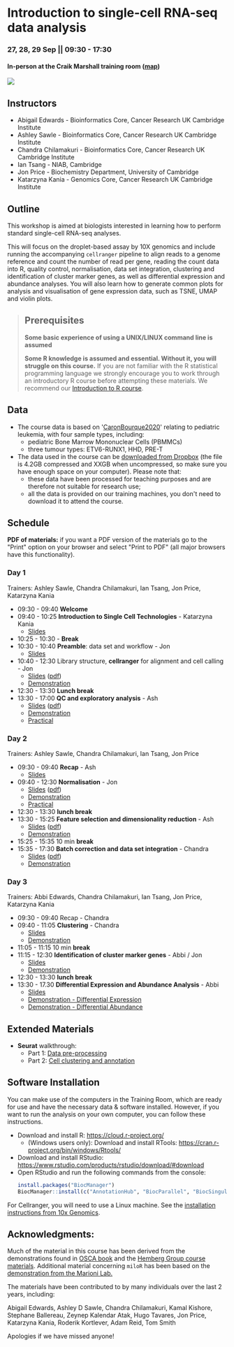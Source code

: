 # Introduction to single-cell RNA-seq data analysis

### 27, 28, 29 Sep || 09:30 - 17:30
#### In-person at the Craik Marshall training room ([map](https://goo.gl/maps/TF6cmuc2EjVhLTfG6))

![](UnivCambridge_ScRnaSeqIntro_Base/Images/uniOfCamCrukLogos.png)

## Instructors

* Abigail Edwards - Bioinformatics Core, Cancer Research UK Cambridge Institute
* Ashley Sawle - Bioinformatics Core, Cancer Research UK Cambridge Institute
* Chandra Chilamakuri - Bioinformatics Core, Cancer Research UK Cambridge Institute
* Ian Tsang - NIAB, Cambridge
* Jon Price - Biochemistry Department, University of Cambridge
* Katarzyna Kania - Genomics Core, Cancer Research UK Cambridge Institute


## Outline

This workshop is aimed at biologists interested in learning how to perform
standard single-cell RNA-seq analyses. 

This will focus on the droplet-based assay by 10X genomics and include running
the accompanying `cellranger` pipeline to align reads to a genome reference and
count the number of read per gene, reading the count data into R, quality control,
normalisation, data set integration, clustering and identification of cluster
marker genes, as well as differential expression and abundance analyses.
You will also learn how to generate common plots for analysis and visualisation
of gene expression data, such as TSNE, UMAP and violin plots.

> ## Prerequisites
>
> __**Some basic experience of using a UNIX/LINUX command line is assumed**__
> 
> __**Some R knowledge is assumed and essential. Without it, you
> will struggle on this course.**__ 
> If you are not familiar with the R statistical programming language we
> strongly encourage you to work through an introductory R course before
> attempting these materials.
> We recommend our [Introduction to R course](https://bioinformatics-core-shared-training.github.io/r-intro/).

## Data

* The course data is based on '[CaronBourque2020](https://www.nature.com/articles/s41598-020-64929-x)' 
  relating to pediatric leukemia, with four sample types, including:
  * pediatric Bone Marrow Mononuclear Cells (PBMMCs)
  * three tumour types: ETV6-RUNX1, HHD, PRE-T  
* The data used in the course can be [downloaded from Dropbox](https://www.dropbox.com/sh/qwxgat50tsg8m3r/AAAzQd5WXuEBGOFl3m4f5B1La?dl=1) (the file is 4.2GB compressed and XXGB when uncompressed, so make sure you have enough space on your computer). Please note that:
  * these data have been processed for teaching purposes and are therefore not suitable for research use;
  * all the data is provided on our training machines, you don't need to download it to attend the course.

## Schedule

**PDF of materials:** if you want a PDF version of the materials go to the "Print" option on your browser and select "Print to PDF" (all major browsers have this functionality).

### Day 1

Trainers: Ashley Sawle, Chandra Chilamakuri, Ian Tsang, Jon Price, Katarzyna Kania

* 09:30 - 09:40 **Welcome** 
* 09:40 - 10:25 **Introduction to Single Cell Technologies** - Katarzyna Kania
    + [Slides](UnivCambridge_ScRnaSeqIntro_Base/Slides/01_Introduction.pdf)
* 10:25 - 10:30 - **Break**
* 10:30 - 10:40 **Preamble**: data set and workflow - Jon
    + [Slides](UnivCambridge_ScRnaSeqIntro_Base/Slides/02_PreambleSlides.html)
* 10:40 - 12:30 Library structure, **cellranger** for alignment and cell calling - Jon
    + [Slides](UnivCambridge_ScRnaSeqIntro_Base/Slides/03_CellRangerSlides.html) \([pdf](UnivCambridge_ScRnaSeqIntro_Base/Slides/03_CellRangerSlides.pdf)\)
    + [Demonstration](UnivCambridge_ScRnaSeqIntro_Base/Markdowns/03_CellRanger.html)
* 12:30 - 13:30 **Lunch break**
* 13:30 - 17:00 **QC and exploratory analysis** - Ash
    + [Slides](UnivCambridge_ScRnaSeqIntro_Base/Slides/04_QualityControlSlides.html) \([pdf](UnivCambridge_ScRnaSeqIntro_Base/Slides/04_QualityControlSlides.pdf)\)
    + [Demonstration](UnivCambridge_ScRnaSeqIntro_Base/Markdowns/04_Preprocessing_And_QC.html)
    + [Practical](UnivCambridge_ScRnaSeqIntro_Base/Markdowns/04_Preprocessing_And_QC.Exercise.html)  


### Day 2

Trainers: Ashley Sawle, Chandra Chilamakuri, Ian Tsang, Jon Price

* 09:30 - 09:40 **Recap** - Ash
    + [Slides](UnivCambridge_ScRnaSeqIntro_Base/Slides/00_Day1_Recap.html) 
* 09:40 - 12:30 **Normalisation** - Jon
    + [Slides](UnivCambridge_ScRnaSeqIntro_Base/Slides/05_NormalisationSlides.html) \([pdf](UnivCambridge_ScRnaSeqIntro_Base/Slides/05_NormalisationSlides.pdf)\)
    + [Demonstration](UnivCambridge_ScRnaSeqIntro_Base/Markdowns/05_Normalisation.html)    
    + [Practical](UnivCambridge_ScRnaSeqIntro_Base/Markdowns/05_Normalisation_exercises.html)
* 12:30 - 13:30 **lunch break**
* 13:30 - 15:25 **Feature selection and dimensionality reduction** - Ash
    + [Slides](UnivCambridge_ScRnaSeqIntro_Base/Slides/06_FeatureSelectionAndDimensionalityReduction_slides.html) \([pdf](UnivCambridge_ScRnaSeqIntro_Base/Slides/06_FeatureSelectionAndDimensionalityReduction_slides.pdf)\)
    + [Demonstration](UnivCambridge_ScRnaSeqIntro_Base/Markdowns/06_FeatureSelectionAndDimensionalityReduction.html)
* 15:25 - 15:35 10 min **break**
* 15:35 - 17:30 **Batch correction and data set integration** - Chandra 
    + [Slides](UnivCambridge_ScRnaSeqIntro_Base/Slides/07_DataIntegrationAndBatchCorrectionSlides.html) \([pdf](UnivCambridge_ScRnaSeqIntro_Base/Slides/07_DataIntegrationAndBatchCorrectionSlides.pdf)\) 
    + [Demonstration](UnivCambridge_ScRnaSeqIntro_Base/Markdowns/07_Dataset_Integration.html)

### Day 3

Trainers: Abbi Edwards, Chandra Chilamakuri, Ian Tsang, Jon Price, Katarzyna Kania

* 09:30 - 09:40 Recap - Chandra
* 09:40 - 11:05 **Clustering** - Chandra
    + [Slides](UnivCambridge_ScRnaSeqIntro_Base/Slides/08_ClusteringSlides.html)
    + [Demonstration](UnivCambridge_ScRnaSeqIntro_Base/Markdowns/08_Clustering.html)
* 11:05 - 11:15 10 min **break** 
* 11:15 - 12:30 **Identification of cluster marker genes** - Abbi / Jon
    + [Slides](UnivCambridge_ScRnaSeqIntro_Base/Slides/09_ClusterMarkerGenes.html)
    + [Demonstration](UnivCambridge_ScRnaSeqIntro_Base/Markdowns/09_Cluster_Marker_Genes.html)
* 12:30 - 13:30 **lunch break**
* 13:30 - 17.30 **Differential Expression and Abundance Analysis** - Abbi
    + [Slides](https://docs.google.com/presentation/d/11kaW_sxUQ8S_cRV9I0g6H7420E9frcZz36q9cwIlXTI/edit?usp=sharing) 
    + [Demonstration - Differential Expression](UnivCambridge_ScRnaSeqIntro_Base/Markdowns/10_Differential_Expression.html)
    + [Demonstration - Differential Abundance](UnivCambridge_ScRnaSeqIntro_Base/Markdowns/11_Differential_Abundance.html)


## Extended Materials

* **Seurat** walkthrough: 
  * Part 1: [Data pre-processing](UnivCambridge_ScRnaSeqIntro_Base/Markdowns/101-seurat_part1.html)
  * Part 2: [Cell clustering and annotation](UnivCambridge_ScRnaSeqIntro_Base/Markdowns/101-seurat_part2.html)


## Software Installation

You can make use of the computers in the Training Room, which are ready for use and have the necessary data & software installed.
However, if you want to run the analysis on your own computer, you can follow these instructions. 

* Download and install R: https://cloud.r-project.org/
  * (Windows users only): Download and install RTools: https://cran.r-project.org/bin/windows/Rtools/
* Download and install RStudio: https://www.rstudio.com/products/rstudio/download/#download
* Open RStudio and run the following commands from the console:
    ```r
    install.packages("BiocManager")
    BiocManager::install(c("AnnotationHub", "BiocParallel", "BiocSingular", "DropletUtils", "PCAtools", "batchelor", "bluster", "cluster", "clustree", "dynamicTreeCut", "edgeR", "ensembldb", "ggplot2", "igraph", "patchwork", "pheatmap", "scater", "scran", "tidyverse"))
    ```

For Cellranger, you will need to use a Linux machine. 
See the [installation instructions from 10x Genomics](https://support.10xgenomics.com/single-cell-gene-expression/software/pipelines/latest/installation). 


## Acknowledgments: 

Much of the material in this course has been derived from the demonstrations found in 
[OSCA book](http://bioconductor.org/books/3.14/OSCA/) 
and the [Hemberg Group course materials](https://www.singlecellcourse.org/). Additional material concerning `miloR` has been based on the [demonstration from the Marioni Lab.](https://marionilab.github.io/miloR/articles/milo_demo.html)

The materials have been contributed to by many individuals over the last 2 years, including:

Abigail Edwards, Ashley D Sawle, Chandra Chilamakuri, Kamal Kishore, Stephane Ballereau, Zeynep Kalendar Atak, Hugo Tavares, Jon Price, Katarzyna Kania, Roderik Kortlever, Adam Reid, Tom Smith

Apologies if we have missed anyone!
